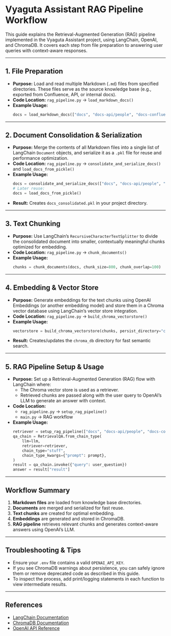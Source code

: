 # Vyaguta Assistant RAG Pipeline Workflow

This guide explains the Retrieval-Augmented Generation (RAG) pipeline implemented in the Vyaguta Assistant project, using LangChain, OpenAI, and ChromaDB. It covers each step from file preparation to answering user queries with context-aware responses.

---

## 1. File Preparation

- **Purpose:** Load and read multiple Markdown (`.md`) files from specified directories. These files serve as the source knowledge base (e.g., exported from Confluence, API, or internal docs).
- **Code Location:** `rag_pipeline.py` → `load_markdown_docs()`
- **Example Usage:**
  ```python
  docs = load_markdown_docs(["docs", "docs-api/people", "docs-confluence"])
  ```

---

## 2. Document Consolidation & Serialization

- **Purpose:** Merge the contents of all Markdown files into a single list of LangChain `Document` objects, and serialize it as a `.pkl` file for reuse and performance optimization.
- **Code Location:** `rag_pipeline.py` → `consolidate_and_serialize_docs()` and `load_docs_from_pickle()`
- **Example Usage:**
  ```python
  docs = consolidate_and_serialize_docs(["docs", "docs-api/people", "docs-confluence"])
  # Later reuse:
  docs = load_docs_from_pickle()
  ```
- **Result:** Creates `docs_consolidated.pkl` in your project directory.

---

## 3. Text Chunking

- **Purpose:** Use LangChain’s `RecursiveCharacterTextSplitter` to divide the consolidated document into smaller, contextually meaningful chunks optimized for embedding.
- **Code Location:** `rag_pipeline.py` → `chunk_documents()`
- **Example Usage:**
  ```python
  chunks = chunk_documents(docs, chunk_size=800, chunk_overlap=100)
  ```

---

## 4. Embedding & Vector Store

- **Purpose:** Generate embeddings for the text chunks using OpenAI Embeddings (or another embedding model) and store them in a Chroma vector database using LangChain’s vector store integration.
- **Code Location:** `rag_pipeline.py` → `build_chroma_vectorstore()`
- **Example Usage:**
  ```python
  vectorstore = build_chroma_vectorstore(chunks, persist_directory="chroma_db")
  ```
- **Result:** Creates/updates the `chroma_db` directory for fast semantic search.

---

## 5. RAG Pipeline Setup & Usage

- **Purpose:** Set up a Retrieval-Augmented Generation (RAG) flow with LangChain where:
  - The Chroma vector store is used as a retriever.
  - Retrieved chunks are passed along with the user query to OpenAI’s LLM to generate an answer with context.
- **Code Location:**
  - `rag_pipeline.py` → `setup_rag_pipeline()`
  - `main.py` → RAG workflow
- **Example Usage:**
  ```python
  retriever = setup_rag_pipeline(["docs", "docs-api/people", "docs-confluence"])
  qa_chain = RetrievalQA.from_chain_type(
      llm=llm,
      retriever=retriever,
      chain_type="stuff",
      chain_type_kwargs={"prompt": prompt},
  )
  result = qa_chain.invoke({"query": user_question})
  answer = result["result"]
  ```

---

## Workflow Summary

1. **Markdown files** are loaded from knowledge base directories.
2. **Documents** are merged and serialized for fast reuse.
3. **Text chunks** are created for optimal embedding.
4. **Embeddings** are generated and stored in ChromaDB.
5. **RAG pipeline** retrieves relevant chunks and generates context-aware answers using OpenAI’s LLM.

---

## Troubleshooting & Tips

- Ensure your `.env` file contains a valid `OPENAI_API_KEY`.
- If you see ChromaDB warnings about persistence, you can safely ignore them or remove deprecated code as described in this guide.
- To inspect the process, add print/logging statements in each function to view intermediate results.

---

## References

- [LangChain Documentation](https://python.langchain.com/docs/)
- [ChromaDB Documentation](https://docs.trychroma.com/)
- [OpenAI API Reference](https://platform.openai.com/docs/api-reference/introduction)
